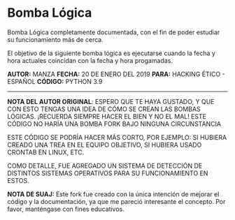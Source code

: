 # Bomba Lógica
Bomba Lógica completamente documentada, con el fin de poder estudiar su
funcionamiento más de cerca.

El objetivo de la siguiente bomba lógica es ejecutarse cuando la
fecha y hora actuales coincidan con la fecha y hora progamadas.

**AUTOR:** MANZA
**FECHA:** 20 DE ENERO DEL 2019
**PARA:** HACKING ÉTICO - ESPAÑOL
**CÓDIGO:** PYTHON 3.9

---
**NOTA DEL AUTOR ORIGINAL**: ESPERO QUE TE HAYA GUSTADO, Y QUE CON ESTO
TENGAS UNA IDEA DE CÓMO SE CREAN LAS BOMBAS LÓGICAS.
¡RECUERDA SIEMPRE HACER EL BIEN Y NO EL MAL!
ESTE CÓDIGO NO HARÍA UNA BOMBA FORK BAJO NINGUNA CIRCUNSTANCIA

ESTE CÓDIGO SE PODRÍA HACER MÁS CORTO, POR EJEMPLO: SI HUBIERA CREADO
UNA TREA EN EL EQUIPO OBJETIVO, SI HUBIERA USADO CRONTAB EN LINUX, ETC.

COMO DETALLE, FUE AGREGADO UN SISTEMA DE DETECCIÓN DE DISTINTOS SISTEMAS
OPERATIVOS PARA SU FUNCIONAMIENTO EN ESTOS.

**NOTA DE SUAJ:** Este fork fue creado con la única intención de mejorar
el código y la documentación, ya que me pareció interesante el concepto.
Por favor, manténgase con fines educativos.

